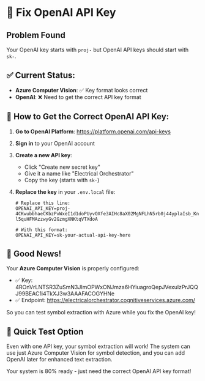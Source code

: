 # 🔧 Fix OpenAI API Key

## Problem Found
Your OpenAI key starts with `proj-` but OpenAI API keys should start with `sk-`.

## ✅ Current Status:
- **Azure Computer Vision**: ✅ Key format looks correct
- **OpenAI**: ❌ Need to get the correct API key format

## 🔑 How to Get the Correct OpenAI API Key:

1. **Go to OpenAI Platform**: https://platform.openai.com/api-keys

2. **Sign in** to your OpenAI account

3. **Create a new API key**:
   - Click "Create new secret key"
   - Give it a name like "Electrical Orchestrator"
   - Copy the key (starts with `sk-`)

4. **Replace the key** in your `.env.local` file:
   ```
   # Replace this line:
   OPENAI_API_KEY=proj-4CKwubbhaeCKbzPvWxeI1d1doPUyvOXfe3AIHc8aX02MgNFLhN5rb0j44yplaIsb_KnqLhgQfNT3BlbkFJr_6iQNhOFWRQBQPVPgy_5qayK9_FU2c7U270RXpSgex-l5quHFMAzzwyGv2GzmgXNKtqVTXdoA

   # With this format:
   OPENAI_API_KEY=sk-your-actual-api-key-here
   ```

## 🎯 Good News!

Your **Azure Computer Vision** is properly configured:
- ✅ Key: 4ROnVrLNTSR3ZuSmN3JImOPWxONJmza6HYiuagroQepJVexulzPrJQQJ99BEAC1i4TkXJ3w3AAAFACOGYHNe
- ✅ Endpoint: https://electricalorchestrator.cognitiveservices.azure.com/

So you can test symbol extraction with Azure while you fix the OpenAI key!

## 🚀 Quick Test Option

Even with one API key, your symbol extraction will work! The system can use just Azure Computer Vision for symbol detection, and you can add OpenAI later for enhanced text extraction.

Your system is 80% ready - just need the correct OpenAI API key format!